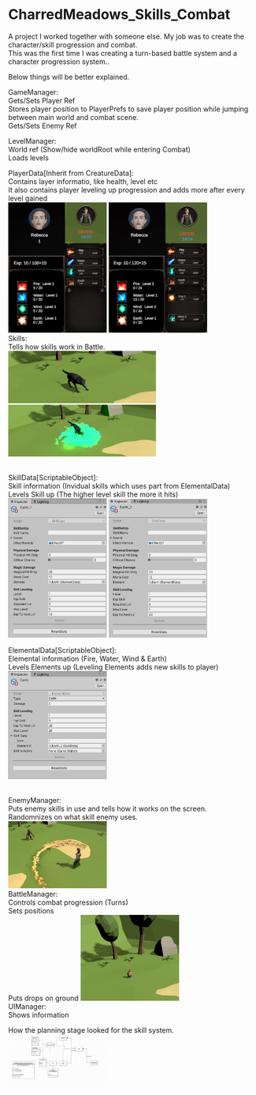 # CharredMeadows_Skills_Combat
A project I worked together with someone else. My job was to create the character/skill progression and combat.<br>
This was the first time I was creating a turn-based battle system and a character progression system.. <br>

Below things will be better explained. 



GameManager: <br>
Gets/Sets Player Ref <br>
Stores player position to PlayerPrefs to save player position while jumping between main world and combat scene. <br>
Gets/Sets Enemy Ref<br>

LevelManager:<br>
World ref (Show/hide worldRoot while entering Combat) <br>
Loads levels<br>

PlayerData[Inherit from CreatureData]:<br>
Contains layer informatio, like health, level etc<br>
It also contains player leveling up progression and adds more after every level gained<br>
<img src="Img/PlayerProgression_Lvl1.png" width="200">
<img src="Img/PlayerProgression_Lvl2.png" width="200">
<br>
Skills:<br>
Tells how skills work in Battle.<br>
<img src="Img/wolf.png" width="300">
<img src="Img/skillusedwolf.png" width="300">

<br>
SkillData[ScriptableObject]:<br>
Skill information (Invidual skills which uses part from ElementalData)<br>
Levels Skill up (The higher level skill the more it hits)<br>
<img src="Img/skill.png" width="200">
<img src="Img/Level_2_Skill.png" width="200">
<br>


ElementalData[ScriptableObject]:<br>
Elemental information (Fire, Water, Wind & Earth)<br>
Levels Elements up (Leveling Elements adds new skills to player)<br>
<img src="Img/scriptableObj_Elem.png" width="200">


 <br>
EnemyManager:<br>
Puts enemy skills in use and tells how it works on the screen.<br>
Randomnizes on what skill enemy uses. <br>
<img src="Img/enemyskillOnplayer.png" width="200">

<br>
BattleManager:<br>
Controls combat progression (Turns)<br>
Sets positions<br>
Puts drops on ground
<img src="Img/enemydeath.png" width="200">
<br>
UIManager:<br>
Shows information<br>

How the planning stage looked for the skill system. <br>
<img src="Img/Screenshot_2.png" width="200">
